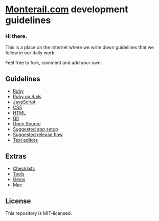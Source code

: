 # [Monterail.com](http://monterail.com) development guidelines

### Hi there.

This is a place on the Internet where we write down guidelines that we follow in our daily work.

Feel free to fork, comment and add your own.

## Guidelines

* [Ruby](ruby.md)
* [Ruby on Rails](rails.md)
* [JavaScript](javascript.md)
* [CSS](stylesheets.md)
* [HTML](html.md)
* [Git](git.md)
* [Open Source](open_source.md)
* [Suggested app setup](setup.md)
* [Suggested release flow](release.md)
* [Text editors](wysiwyg.md)

## Extras

* [Checklists](checklist.md)
* [Tools](tools.md)
* [Gems](gems.md)
* [Mac](mac.md)

## License

This repository is MIT-licensed.
